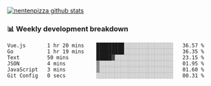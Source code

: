 [![nentenpizza github stats](https://github-readme-stats.vercel.app/api?username=nentenpizza&count_private=true)](https://github.com/anuraghazra/github-readme-stats)

### 📊 Weekly development breakdown
<!--START_SECTION:waka-->

```text
Vue.js       1 hr 20 mins    █████████░░░░░░░░░░░░░░░░   36.57 %
Go           1 hr 19 mins    █████████░░░░░░░░░░░░░░░░   36.35 %
Text         50 mins         █████▓░░░░░░░░░░░░░░░░░░░   23.15 %
JSON         4 mins          ▒░░░░░░░░░░░░░░░░░░░░░░░░   01.95 %
JavaScript   3 mins          ▒░░░░░░░░░░░░░░░░░░░░░░░░   01.60 %
Git Config   0 secs          ░░░░░░░░░░░░░░░░░░░░░░░░░   00.31 %
```

<!--END_SECTION:waka-->

